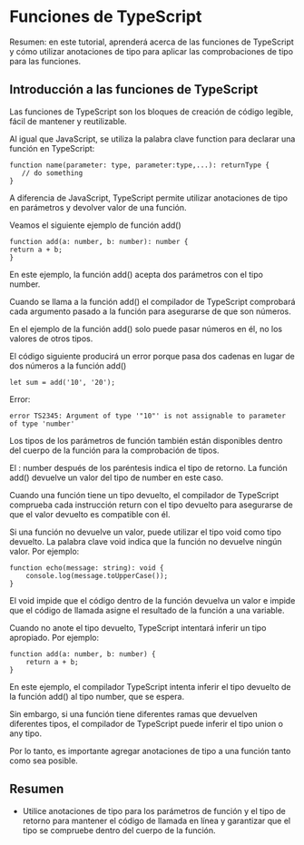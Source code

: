# Funciones de TypeScript

Resumen: en este tutorial, aprenderá acerca de las funciones de TypeScript y cómo utilizar anotaciones de tipo para aplicar las comprobaciones de tipo para las funciones.

## Introducción a las funciones de TypeScript

Las funciones de TypeScript son los bloques de creación de código legible, fácil de mantener y reutilizable.

Al igual que JavaScript, se utiliza la palabra clave function para declarar una función en TypeScript:

    function name(parameter: type, parameter:type,...): returnType {
       // do something
    }

A diferencia de JavaScript, TypeScript permite utilizar anotaciones de tipo en parámetros y devolver valor de una función.

Veamos el siguiente ejemplo de función add()

    function add(a: number, b: number): number {
    return a + b;
    }

En este ejemplo, la función add() acepta dos parámetros con el tipo number.

Cuando se llama a la función add() el compilador de TypeScript comprobará cada argumento pasado a la función para asegurarse de que son números.

En el ejemplo de la función add() solo puede pasar números en él, no los valores de otros tipos.

El código siguiente producirá un error porque pasa dos cadenas en lugar de dos números a la función add()

    let sum = add('10', '20');

Error:

    error TS2345: Argument of type '"10"' is not assignable to parameter of type 'number'

Los tipos de los parámetros de función también están disponibles dentro del cuerpo de la función para la comprobación de tipos.

El : number después de los paréntesis indica el tipo de retorno. La función add() devuelve un valor del tipo de number en este caso.

Cuando una función tiene un tipo devuelto, el compilador de TypeScript comprueba cada instrucción return con el tipo devuelto para asegurarse de que el valor devuelto es compatible con él.

Si una función no devuelve un valor, puede utilizar el tipo void como tipo devuelto. La palabra clave void indica que la función no devuelve ningún valor. Por ejemplo:

    function echo(message: string): void {
        console.log(message.toUpperCase());
    }

El void impide que el código dentro de la función devuelva un valor e impide que el código de llamada asigne el resultado de la función a una variable.

Cuando no anote el tipo devuelto, TypeScript intentará inferir un tipo apropiado. Por ejemplo:

    function add(a: number, b: number) {
        return a + b;
    }

En este ejemplo, el compilador TypeScript intenta inferir el tipo devuelto de la función add() al tipo number, que se espera.

Sin embargo, si una función tiene diferentes ramas que devuelven diferentes tipos, el compilador de TypeScript puede inferir el tipo union o any tipo.

Por lo tanto, es importante agregar anotaciones de tipo a una función tanto como sea posible.

## Resumen

- Utilice anotaciones de tipo para los parámetros de función y el tipo de retorno para mantener el código de llamada en línea y garantizar que el tipo se compruebe dentro del cuerpo de la función.

